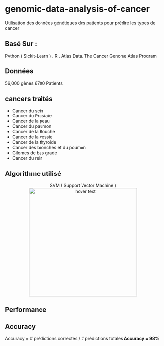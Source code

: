 # genomic-data-analysis-of-cancer
Utilisation des données génétiques des patients pour prédire les types de cancer
## Basé Sur : 
Python ( Sickit-Learn ) , R , Atlas Data, The Cancer Genome Atlas Program
## Données
56,000 gènes
6700 Patients
## cancers traités
- Cancer du sein
- Cancer du Prostate
- Cancer de la peau
- Cancer du paumon
- Cancer de la Bouche
- Cancer de la vessie
- Cancer de la thyroide
- Cancer des bronches et du poumon
- Gilomes de bas grade
- Cancer du rein
## Algorithme utilisé
<p align="center">
  SVM ( Support Vector Machine )
  <br>
  <img src="https://zestedesavoir.com/media/galleries/3985/5128cf36-de17-4ebb-9495-90c9d85f006f.png" width="350" title="hover text">
</p>

## Performance 
## Accuracy 
Accuracy = # prédictions correctes / # prédictions totales
<strong> Accuracy = 98% </strong>
